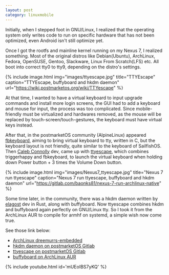 ```yaml
---
layout: post
category: linuxmobile
---
```


Initially, when I stepped foot in GNU/Linux, I realized that the operating system only writes code to run on specific hardware that has not been optimized, even Android isn't still optimize yet.

Once I got the rootfs and mainline kernel running on my Nexus 7, I realized something. Most of the original distros like Debian(Ubuntu), ArchLinux, Fedora, OpenSUSE, Gentoo, Slackware, Linux From Scratch(LFS) etc. All boot into correct tty0 to tty9, depending on the distro's settings.

{% include image.html
            img="images/ttyescape.jpg"
            title="TTYEscape"
            caption="TTYEscape, buffyboard and hkdm daemon" 
            url="https://wiki.postmarketos.org/wiki/TTYescape" %}

At that time, I wanted to have a virtual keyboard to input upgrade commands and install more login screens, the GUI had to add a keyboard and mouse for input, the process was too complicated. Since mobile-friendly must be virtualized and hardwares removed, as the mouse will be replaced by touch-screen/touch-gestures, the keyboard must have virtual keys instead.

After that, in the postmarketOS community (AlpineLinux) appeared [fbkeyboard], aiming to bring virtual keyboard to tty, written in C, but the keyboard layout is not friendly, quite similar to the keyboard of SailfishOS. Then [Caleb Connolly] dev, came up with [ttyescape], which combines triggerhappy and fbkeyboard, to launch the virtual keyboard when holding down Power button + 3 times the Volume Down button.

{% include image.html
            img="images/Nexus7_ttyescape.jpg"
            title="Nexus 7 run ttyescape"
            caption="Nexus 7 run ttyescape, buffyboard and hkdm daemon" 
            url="https://gitlab.com/baonks81/nexus-7-run-archlinux-native" %}

Some time later, in the community, there was a hkdm daemon written by [elagost] dev in Rust, along with buffyboard. Now ttyescape combines hkdm and buffyboard again perfectly on GNU/Linux tty. So I took it from the ArchLinux AUR to compile for armhf on systemd, a simple wish now come true.

See those link below:

- [ArchLinux dreemurrs-embedded]
- [hkdm daemon on postmarketOS Gitlab]
- [ttyescape on postmarketOS Gitlab]
- [buffyboard on ArchLinux AUR]

{% include youtube.html id='mUEoIBS7yKQ' %}

[fbkeyboard]: https://github.com/magmastonealex/fbkeyboard#readme
[Caleb Connolly]: https://connolly.tech/
[ttyescape]: https://wiki.postmarketos.org/wiki/TTYescape
[elagost]: https://www.elagost.com/alarm/
[ArchLinux dreemurrs-embedded]: https://github.com/dreemurrs-embedded/Pine64-Arch/pull/268
[hkdm daemon on postmarketOS Gitlab]: https://gitlab.com/postmarketOS/hkdm
[ttyescape on postmarketOS Gitlab]: https://gitlab.com/postmarketOS/ttyescape
[buffyboard on ArchLinux AUR]: https://aur.archlinux.org/packages/buffyboard
